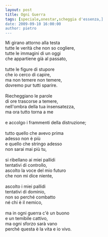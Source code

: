 ```yaml
---
layout: post
title: Ogni Guerra
tags: [speciale,onestar,scheggia d'essenza,]
date: 2009-09-10 16:00:00
author: pietro
---
```

Mi girano attorno alla testa<br/>tutte le verità che non so cogliere,<br/>tutte le immagini di un oggi<br/>che appartiene già al passato,<br/><br/>tutte le figure di stupore<br/>che io cerco di capire,<br/>ma non temere non temere,<br/>dovremo pur tutti sparire.<br/><br/>Riecheggiano le parole<br/>di ore trascorse a temere,<br/>nell'ombra della tua insensatezza,<br/>ma ora tutto torna a me<br/><br/>e accolgo i frammenti della distruzione;<br/><br/>tutto quello che avevo prima<br/>adesso non è più<br/>e quello che stringo adesso<br/>non sarai mai più tu,<br/><br/>si ribellano ai miei pallidi<br/>tentativi di controllo,<br/>ascolto la voce del mio futuro<br/>che non mi dice niente,<br/><br/>ascolto i miei pallidi<br/>tentativi di dominio,<br/>non so perché combatto<br/>né chi è il nemico,<br/><br/>ma in ogni guerra c'è un buono<br/>e un temibile cattivo,<br/>ma ogni sforzo sarà vano<br/>perché questa è la vita e io vivo.
